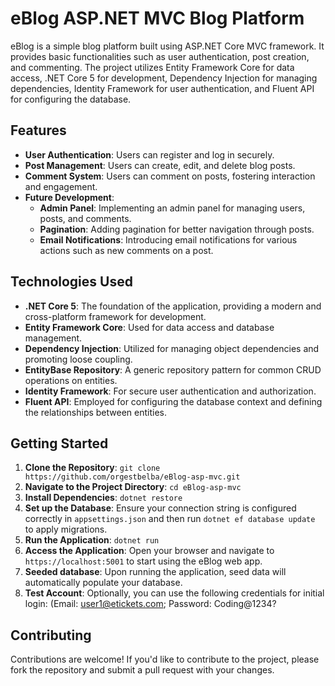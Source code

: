 # eBlog ASP.NET MVC Blog Platform

eBlog is a simple blog platform built using ASP.NET Core MVC framework. It provides basic functionalities such as user authentication, post creation, and commenting. 
The project utilizes Entity Framework Core for data access, .NET Core 5 for development, Dependency Injection for managing dependencies, Identity Framework for user authentication, and Fluent API for configuring the database.

## Features

- **User Authentication**: Users can register and log in securely.
- **Post Management**: Users can create, edit, and delete blog posts.
- **Comment System**: Users can comment on posts, fostering interaction and engagement.
- **Future Development**:
  - **Admin Panel**: Implementing an admin panel for managing users, posts, and comments.
  - **Pagination**: Adding pagination for better navigation through posts.
  - **Email Notifications**: Introducing email notifications for various actions such as new comments on a post.

## Technologies Used

- **.NET Core 5**: The foundation of the application, providing a modern and cross-platform framework for development.
- **Entity Framework Core**: Used for data access and database management.
- **Dependency Injection**: Utilized for managing object dependencies and promoting loose coupling.
- **EntityBase Repository**: A generic repository pattern for common CRUD operations on entities.
- **Identity Framework**: For secure user authentication and authorization.
- **Fluent API**: Employed for configuring the database context and defining the relationships between entities.

## Getting Started

1. **Clone the Repository**: `git clone https://github.com/orgestbelba/eBlog-asp-mvc.git`
2. **Navigate to the Project Directory**: `cd eBlog-asp-mvc`
3. **Install Dependencies**: `dotnet restore`
4. **Set up the Database**: Ensure your connection string is configured correctly in `appsettings.json` and then run `dotnet ef database update` to apply migrations.
5. **Run the Application**: `dotnet run`
6. **Access the Application**: Open your browser and navigate to `https://localhost:5001` to start using the eBlog web app.
7. **Seeded database**: Upon running the application, seed data will automatically populate your database.
8. **Test Account**: Optionally, you can use the following credentials for initial login: (Email: user1@etickets.com; Password: Coding@1234?

## Contributing

Contributions are welcome! If you'd like to contribute to the project, please fork the repository and submit a pull request with your changes.
